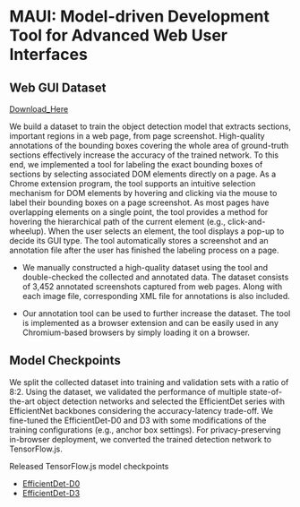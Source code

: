 # MAUI: Model-driven Development Tool for Advanced Web User Interfaces

## Web GUI Dataset

[Download_Here](https://www.dropbox.com/scl/fo/zcbd1rhxor5o792od3m33/AL_cKcqJ3mt_oQb6_eIy_k0?rlkey=k8f7hd1omnw1o0mu70wx7ebym&st=ot7i9jhg&dl=0)

We build a dataset to train the object detection model that extracts sections, important regions in a web page, from page screenshot. High-quality annotations of the bounding boxes covering the whole area of ground-truth sections effectively increase the accuracy of the trained network. To this end, we implemented a tool for labeling the exact bounding boxes of sections by selecting associated DOM elements directly on a page. As a Chrome extension program, the tool supports an intuitive selection mechanism for DOM elements by hovering and clicking via the mouse to label their bounding boxes on a page screenshot. As most pages have overlapping elements on a single point, the tool provides a method for hovering the hierarchical path of the current element (e.g., click-and-wheelup). When the user selects an element, the tool displays a pop-up to decide its GUI type. The tool automatically stores a screenshot and an annotation file after the user has finished the labeling process on a page. 

* We manually constructed a high-quality dataset using the tool and double-checked the collected and annotated data. The dataset consists of 3,452 annotated screenshots captured from web pages. Along with each image file, corresponding XML file for annotations is also included. 

* Our annotation tool can be used to further increase the dataset. The tool is implemented as a browser extension and can be easily used in any Chromium-based browsers by simply loading it on a browser.

## Model Checkpoints

We split the collected dataset into training and validation sets with a ratio of 8:2. Using the dataset, we validated the performance of multiple state-of-the-art object detection networks and selected the EfficientDet series with EfficientNet backbones considering the accuracy-latency trade-off. We fine-tuned the EfficientDet-D0 and D3 with some modifications of the training configurations (e.g., anchor box settings). For privacy-preserving in-browser deployment, we converted the trained detection network to TensorFlow.js.

Released TensorFlow.js model checkpoints
- [EfficientDet-D0](https://www.dropbox.com/scl/fo/5blfa4hzzhwhab2g88bgk/AFjD1E1Wd541MGc5qYNtm4c?rlkey=cdsvn14aer8cp8iwb18huullb&st=fxrx86k5&dl=0)
- [EfficientDet-D3](https://www.dropbox.com/scl/fo/qtxy4gy99g0oragjl0feb/AAaz8rocntnCGRyvjTszCNQ?rlkey=x8dc23s108m8kj13yuelrpcp6&st=6vksnkjz&dl=0)
